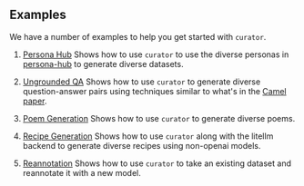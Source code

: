 ## Examples
We have a number of examples to help you get started with `curator`.

1. [Persona Hub](./persona_hub/)
Shows how to use `curator` to use the diverse personas in [persona-hub](https://github.com/tencent-ailab/persona-hub/)
to generate diverse datasets.

2. [Ungrounded QA](./ungrounded-qa/)
Shows how to use `curator` to generate diverse question-answer pairs using techniques similar to what's in the [Camel paper](https://arxiv.org/pdf/2303.17760).

3. [Poem Generation](./poem-generation/)
Shows how to use `curator` to generate diverse poems.

4. [Recipe Generation](./litellm-recipe-generation/)
Shows how to use `curator` along with the litellm backend to generate diverse recipes using non-openai models.

5. [Reannotation](./reannotation/)
Shows how to use `curator` to take an existing dataset and reannotate it with a new model.
